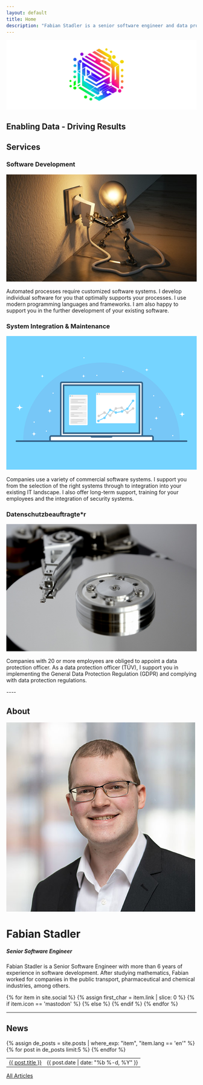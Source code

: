 ```yaml
---
layout: default
title: Home
description: "Fabian Stadler is a senior software engineer and data protection officer (TÜV). With many years of experience, Fabian supports you in the implementation of your IT projects."
---
```


<section class="index-header">
    <img src="/assets/img/company_logo.jpg" alt="Company logo of Fabian Stadler Solutions">
    <div class="centered"><h2>Enabling Data - Driving Results</h2></div>
</section>

## Services

<div class="home-section">
    <div class="left">
        <h3>Software Development</h3>
        <img src="/assets/img/lightbulb-3104355_640.jpg" alt="Bild einer Glühbirne">
        <p>Automated processes require customized software systems. I develop individual software for you that optimally supports your processes. I use modern programming languages and frameworks. I am also happy to support you in the further development of your existing software.</p>
    </div>
</div>

<div class="home-section">
    <div class="right">
        <h3>System Integration & Maintenance</h3>
        <img src="/assets/img/interface-3593269_640.png" alt="Bild einer Schnittstelle">
        <p>Companies use a variety of commercial software systems. I support you from the selection of the right systems through to integration into your existing IT landscape. I also offer long-term support, training for your employees and the integration of security systems.</p>
    </div>
</div>

<div class="home-section">
    <div class="left">
        <h3>Datenschutzbeauftragte*r</h3>
        <img src="/assets/img/hard_drive_disk.jpg" alt="Bild einer Festplatte">
        <p>Companies with 20 or more employees are obliged to appoint a data protection officer. As a data protection officer (TÜV), I support you in implementing the General Data Protection Regulation (GDPR) and complying with data protection regulations.</p>
    </div>
</div>
----

## About

<div class="profile-section">
    <div class="profile">
        <img src="/assets/img/fabian_stadler.jpg" alt="Profile image" loading="eager">
        <h1>Fabian Stadler</h1>
        <h5 class="post-date">Senior Software Engineer</h5>
    </div>
    <div class="profile-text">
        <p>Fabian Stadler is a Senior Software Engineer with more than 6 years of experience in software development. After studying mathematics, Fabian worked for companies in the public transport, pharmaceutical and chemical industries, among others.</p>
        {% for item in site.social %}
            {% assign first_char = item.link | slice: 0 %}
            {% if item.icon == 'mastodon' %}
            <a class="icon contact-button"  rel="me" href="{{ item.link }}" target="_blank"><i class="fa-brands fa-{{ item.icon }}" aria-hidden="true"></i></a>
            {% else %}
            <a class="icon contact-button" href="{{ item.link }}" target="_blank"><i class="fa-{{ item.icon-class }} fa-{{ item.icon }}" aria-hidden="true"></i></a>
            {% endif %}
        {% endfor %}
    </div>
</div>

----

## News

<table class="home-table">
    {% assign de_posts = site.posts | where_exp: "item", "item.lang == 'en'" %}
    {% for post in de_posts limit:5 %}
    <tr>
        <td class="home-post-title"><a href="{{ post.url }}">{{ post.title }}</a></td>
        <td class="home-post-date">{{ post.date | date: "%b %-d, %Y" }}</td>
    </tr>
    {% endfor %}
</table>

<p class="more-articles">
    <a href="/posts.html">All Articles</a>
</p>

